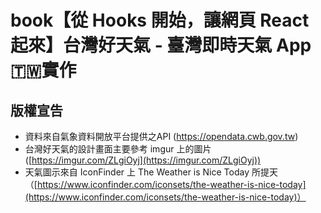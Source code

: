 # book【從 Hooks 開始，讓網頁 React 起來】台灣好天氣 - 臺灣即時天氣 App 🇹🇼實作


## 版權宣告
- 資料來自氣象資料開放平台提供之API (https://opendata.cwb.gov.tw)
- 台灣好天氣的設計畫面主要參考 imgur 上的圖片 ([https://imgur.com/ZLgiOyj](https://imgur.com/ZLgiOyj))
- 天氣圖示來自 IconFinder 上 The Weather is Nice Today 所提天（[https://www.iconfinder.com/iconsets/the-weather-is-nice-today](https://www.iconfinder.com/iconsets/the-weather-is-nice-today)）

